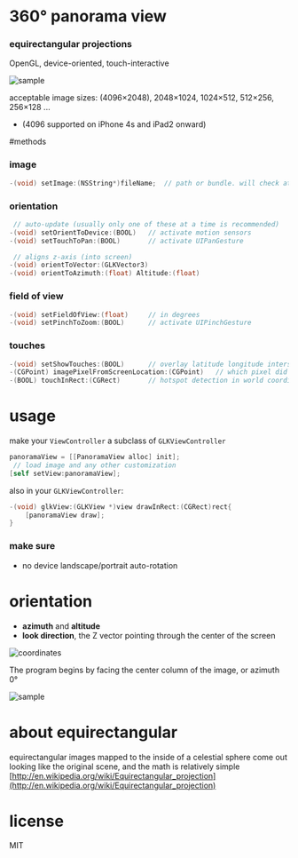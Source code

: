 # 360° panorama view
### equirectangular projections

OpenGL, device-oriented, touch-interactive

![sample](https://raw.github.com/robbykraft/Panorama/master/readme/park_small.jpg)

acceptable image sizes: (4096×2048), 2048×1024, 1024×512, 512×256, 256×128 ...

* (4096 supported on iPhone 4s and iPad2 onward)

#methods

### image

```objective-c
-(void) setImage:(NSString*)fileName;  // path or bundle. will check at both
```

### orientation

```objective-c
 // auto-update (usually only one of these at a time is recommended)
-(void) setOrientToDevice:(BOOL)   // activate motion sensors
-(void) setTouchToPan:(BOOL)       // activate UIPanGesture

 // aligns z-axis (into screen)
-(void) orientToVector:(GLKVector3)
-(void) orientToAzimuth:(float) Altitude:(float)
```

### field of view

```objective-c
-(void) setFieldOfView:(float)     // in degrees
-(void) setPinchToZoom:(BOOL)      // activate UIPinchGesture
```

### touches

```objective-c
-(void) setShowTouches:(BOOL)      // overlay latitude longitude intersects
-(CGPoint) imagePixelFromScreenLocation:(CGPoint)   // which pixel did you touch?
-(BOOL) touchInRect:(CGRect)       // hotspot detection in world coordinates
```

# usage

make your `ViewController` a subclass of `GLKViewController`

```objective-c
panoramaView = [[PanoramaView alloc] init];
 // load image and any other customization
[self setView:panoramaView];
```

also in your `GLKViewController`:

```objective-c
-(void) glkView:(GLKView *)view drawInRect:(CGRect)rect{
    [panoramaView draw];
}
```

### make sure

* no device landscape/portrait auto-rotation

# orientation

* __azimuth__ and __altitude__
* __look direction__, the Z vector pointing through the center of the screen

![coordinates](http://upload.wikimedia.org/wikipedia/commons/thumb/f/f7/Azimuth-Altitude_schematic.svg/500px-Azimuth-Altitude_schematic.svg.png)

The program begins by facing the center column of the image, or azimuth 0°

![sample](https://raw.github.com/robbykraft/Panorama/master/readme/azimuth-altitude-pixels.png)

# about equirectangular

equirectangular images mapped to the inside of a celestial sphere come out looking like the original scene, and the math is relatively simple [http://en.wikipedia.org/wiki/Equirectangular_projection](http://en.wikipedia.org/wiki/Equirectangular_projection)

# license

MIT